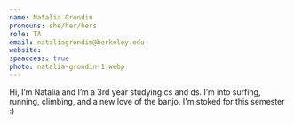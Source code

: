```yaml
---
name: Natalia Grondin
pronouns: she/her/hers
role: TA
email: nataliagrondin@berkeley.edu
website: 
spaaccess: true
photo: natalia-grondin-1.webp
---
```


Hi, I’m Natalia and I’m a 3rd year studying cs and ds. I’m into surfing, running, climbing, and a new love of the banjo. I'm stoked for this semester :)